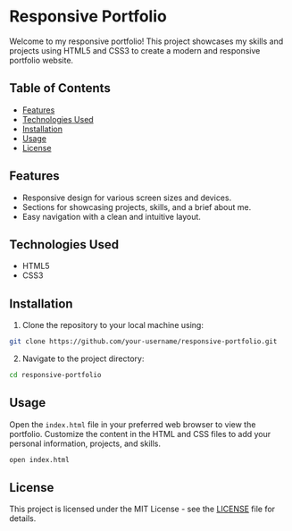 # Responsive Portfolio

Welcome to my responsive portfolio! This project showcases my skills and projects using HTML5 and CSS3 to create a modern and responsive portfolio website.

## Table of Contents
- [Features](#features)
- [Technologies Used](#technologies-used)
- [Installation](#installation)
- [Usage](#usage)
- [License](#license)

## Features
- Responsive design for various screen sizes and devices.
- Sections for showcasing projects, skills, and a brief about me.
- Easy navigation with a clean and intuitive layout.

## Technologies Used
- HTML5
- CSS3

## Installation
1. Clone the repository to your local machine using:

```bash
git clone https://github.com/your-username/responsive-portfolio.git
```

2. Navigate to the project directory:

```bash
cd responsive-portfolio
```

## Usage
Open the `index.html` file in your preferred web browser to view the portfolio. Customize the content in the HTML and CSS files to add your personal information, projects, and skills.

```bash
open index.html
```

## License
This project is licensed under the MIT License - see the [LICENSE](LICENSE) file for details.